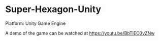 # Super-Hexagon-Unity

Platform: Unity Game Engine

A demo of the game can be watched at https://youtu.be/BbTlEO3vZNw
